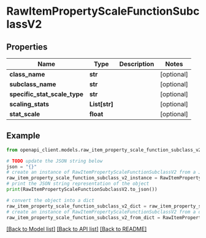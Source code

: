 # RawItemPropertyScaleFunctionSubclassV2


## Properties

Name | Type | Description | Notes
------------ | ------------- | ------------- | -------------
**class_name** | **str** |  | [optional] 
**subclass_name** | **str** |  | [optional] 
**specific_stat_scale_type** | **str** |  | [optional] 
**scaling_stats** | **List[str]** |  | [optional] 
**stat_scale** | **float** |  | [optional] 

## Example

```python
from openapi_client.models.raw_item_property_scale_function_subclass_v2 import RawItemPropertyScaleFunctionSubclassV2

# TODO update the JSON string below
json = "{}"
# create an instance of RawItemPropertyScaleFunctionSubclassV2 from a JSON string
raw_item_property_scale_function_subclass_v2_instance = RawItemPropertyScaleFunctionSubclassV2.from_json(json)
# print the JSON string representation of the object
print(RawItemPropertyScaleFunctionSubclassV2.to_json())

# convert the object into a dict
raw_item_property_scale_function_subclass_v2_dict = raw_item_property_scale_function_subclass_v2_instance.to_dict()
# create an instance of RawItemPropertyScaleFunctionSubclassV2 from a dict
raw_item_property_scale_function_subclass_v2_from_dict = RawItemPropertyScaleFunctionSubclassV2.from_dict(raw_item_property_scale_function_subclass_v2_dict)
```
[[Back to Model list]](../README.md#documentation-for-models) [[Back to API list]](../README.md#documentation-for-api-endpoints) [[Back to README]](../README.md)


